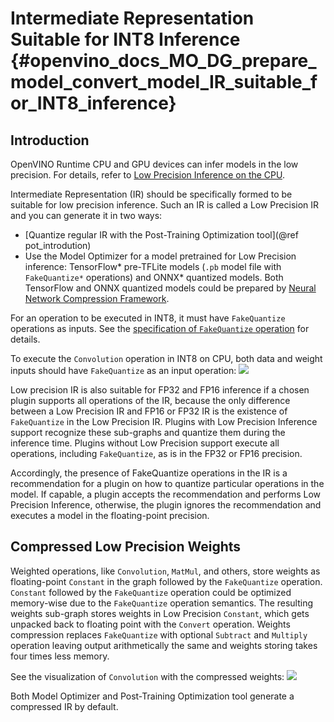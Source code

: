 # Intermediate Representation Suitable for INT8 Inference {#openvino_docs_MO_DG_prepare_model_convert_model_IR_suitable_for_INT8_inference}

## Introduction

OpenVINO Runtime CPU and GPU devices can infer models in the low precision. 
For details, refer to [Low Precision Inference on the CPU](../../../OV_Runtime_UG/Int8Inference.md).

Intermediate Representation (IR) should be specifically formed to be suitable for low precision inference. 
Such an IR is called a Low Precision IR and you can generate it in two ways:
- [Quantize regular IR with the Post-Training Optimization tool](@ref pot_introdution)
- Use the Model Optimizer for a model pretrained for Low Precision inference: TensorFlow\* pre-TFLite models (`.pb` model file with `FakeQuantize*` operations) and ONNX\* quantized models.
Both TensorFlow and ONNX quantized models could be prepared by [Neural Network Compression Framework](https://github.com/openvinotoolkit/nncf/blob/develop/README.md).

For an operation to be executed in INT8, it must have `FakeQuantize` operations as inputs.
See the [specification of `FakeQuantize` operation](../../../ops/quantization/FakeQuantize_1.md) for details. 

To execute the `Convolution` operation in INT8 on CPU, both data and weight inputs should have `FakeQuantize` as an input operation:
![](../../img/expanded_int8_Convolution_weights.png)

Low precision IR is also suitable for FP32 and FP16 inference if a chosen plugin supports all operations of the IR, because the only difference between a Low Precision IR and FP16 or FP32 IR is the existence of `FakeQuantize` in the Low Precision IR. 
Plugins with Low Precision Inference support recognize these sub-graphs and quantize them during the inference time. 
Plugins without Low Precision support execute all operations, including `FakeQuantize`, as is in the FP32 or FP16 precision.   

Accordingly, the presence of FakeQuantize operations in the IR is a recommendation for a plugin on how to quantize particular operations in the model. 
If capable, a plugin accepts the recommendation and performs Low Precision Inference, otherwise, the plugin ignores the recommendation and executes a model in the floating-point precision. 

## Compressed Low Precision Weights

Weighted operations, like `Convolution`, `MatMul`, and others, store weights as floating-point `Constant` in the graph followed by the `FakeQuantize` operation. 
`Constant` followed by the `FakeQuantize` operation could be optimized memory-wise due to the `FakeQuantize` operation semantics. 
The resulting weights sub-graph stores weights in Low Precision `Constant`, which gets unpacked back to floating point with the `Convert` operation. 
Weights compression replaces `FakeQuantize` with optional `Subtract` and `Multiply` operation leaving output arithmetically the same and weights storing takes four times less memory.

See the visualization of `Convolution` with the compressed weights:
![](../../img/compressed_int8_Convolution_weights.png)

Both Model Optimizer and Post-Training Optimization tool generate a compressed IR by default.

